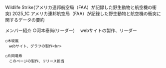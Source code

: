 Wildlife Strike(アメリカ連邦航空局（FAA）が記録した野生動物と航空機の衝突) 
2025_1C
アメリカ連邦航空局（FAA）が記録した野生動物と航空機の衝突に関するデータの要約

メンバー紹介
    ○河本泰尚(リーダー)
    　webサイトの製作、リーダー
    
    ○木坂嵐
    　webサイト、グラフの製作<br>
    
    ○片岡竜希
    　このページの製作、リリース担当
